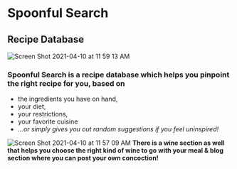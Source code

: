 
# Spoonful Search
## Recipe Database
![Screen Shot 2021-04-10 at 11 59 13 AM](https://user-images.githubusercontent.com/67484805/114607820-fa9d2080-9c6a-11eb-902a-efd60cb3de26.png)

### Spoonful Search is a recipe database which helps you pinpoint the right recipe for you, based on 
- the ingredients you have on hand, 
- your diet, 
- your restrictions, 
- your favorite cuisine
- *...or simply gives you out random suggestions if you feel uninspired!*

![Screen Shot 2021-04-10 at 11 57 09 AM](https://user-images.githubusercontent.com/67484805/114607904-13a5d180-9c6b-11eb-8f45-ff846967ac98.png)
**There is a wine section as well that helps you choose the right kind of wine to go with your meal & blog section where you can post your own concoction!**


